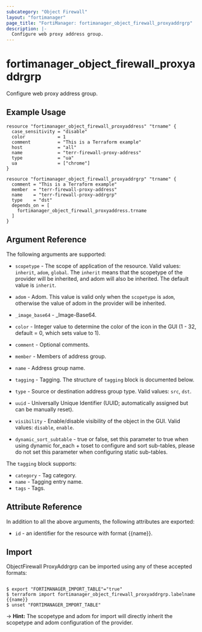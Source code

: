 ```yaml
---
subcategory: "Object Firewall"
layout: "fortimanager"
page_title: "FortiManager: fortimanager_object_firewall_proxyaddrgrp"
description: |-
  Configure web proxy address group.
---
```


# fortimanager_object_firewall_proxyaddrgrp
Configure web proxy address group.

## Example Usage

```hcl
resource "fortimanager_object_firewall_proxyaddress" "trname" {
  case_sensitivity = "disable"
  color            = 1
  comment          = "This is a Terraform example"
  host             = "all"
  name             = "terr-firewall-proxy-address"
  type             = "ua"
  ua               = ["chrome"]
}

resource "fortimanager_object_firewall_proxyaddrgrp" "trname" {
  comment = "This is a Terraform example"
  member  = "terr-firewall-proxy-address"
  name    = "terr-firewall-proxy-addrgrp"
  type    = "dst"
  depends_on = [
    fortimanager_object_firewall_proxyaddress.trname
  ]
}
```

## Argument Reference


The following arguments are supported:

* `scopetype` - The scope of application of the resource. Valid values: `inherit`, `adom`, `global`. The `inherit` means that the scopetype of the provider will be inherited, and adom will also be inherited. The default value is `inherit`.
* `adom` - Adom. This value is valid only when the `scopetype` is `adom`, otherwise the value of adom in the provider will be inherited.

* `_image_base64` - _Image-Base64.
* `color` - Integer value to determine the color of the icon in the GUI (1 - 32, default = 0, which sets value to 1).
* `comment` - Optional comments.
* `member` - Members of address group.
* `name` - Address group name.
* `tagging` - Tagging. The structure of `tagging` block is documented below.
* `type` - Source or destination address group type. Valid values: `src`, `dst`.

* `uuid` - Universally Unique Identifier (UUID; automatically assigned but can be manually reset).
* `visibility` - Enable/disable visibility of the object in the GUI. Valid values: `disable`, `enable`.

* `dynamic_sort_subtable` - true or false, set this parameter to true when using dynamic for_each + toset to configure and sort sub-tables, please do not set this parameter when configuring static sub-tables.

The `tagging` block supports:

* `category` - Tag category.
* `name` - Tagging entry name.
* `tags` - Tags.


## Attribute Reference

In addition to all the above arguments, the following attributes are exported:
* `id` - an identifier for the resource with format {{name}}.

## Import

ObjectFirewall ProxyAddrgrp can be imported using any of these accepted formats:
```

$ export "FORTIMANAGER_IMPORT_TABLE"="true"
$ terraform import fortimanager_object_firewall_proxyaddrgrp.labelname {{name}}
$ unset "FORTIMANAGER_IMPORT_TABLE"
```
-> **Hint:** The scopetype and adom for import will directly inherit the scopetype and adom configuration of the provider.
